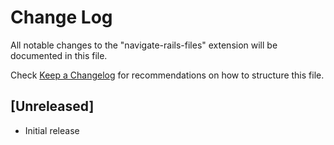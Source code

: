 # Change Log

All notable changes to the "navigate-rails-files" extension will be documented in this file.

Check [Keep a Changelog](http://keepachangelog.com/) for recommendations on how to structure this file.

## [Unreleased]

- Initial release